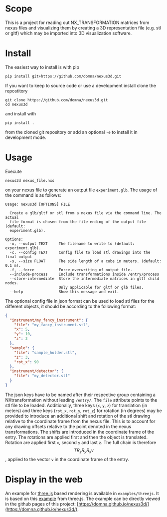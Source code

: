 # Scope

This is a project for reading out NX_TRANSFORMATION matrices from nexus files and
visualizing them by creating a 3D representation file (e.g. stl or gltf) which may be imported into 3D visualization software.

# Install

The easiest way to install is with pip

```
pip install git+https://github.com/domna/nexus3d.git
```

If you want to keep to source code or use a development install clone the repostitory

```
git clone https://github.com/domna/nexus3d.git
cd nexus3d
```

and install with

```
pip install .
```

from the cloned git repository or add an optional `-e` to install it in development mode.

# Usage

Execute

```
nexus3d nexus_file.nxs
```

on your nexus file to generate an output file `experiment.glb`.
The usage of the command is as follows:

```
Usage: nexus3d [OPTIONS] FILE

  Create a glb/gltf or stl from a nexus file via the command line. The actual
  file format is chosen from the file ending of the output file (default:
  experiment.glb).

Options:
  -o, --output TEXT     The filename to write to (default: experiment.glb).
  -c, --config TEXT     Config file to load stl drawings into the final output
  -s, --size FLOAT      The side length of a cube in meters. (default: 0.1 m).
  -f, --force           Force overwriting of output file.
  --include-process     Include transformations inside /entry/process
  --store-intermediate  Store the intermediate matrices in gltf child nodes.
                        Only applicable for gltf or glb files.
  --help                Show this message and exit.
```

The optional config file in json format can be used to load stl files for the different objects, it should be according to the following format:

```json
{
  "instrument/my_fancy_instrument": {
    "file": "my_fancy_instrument.stl",
    "x": 5,
    "y": 10,
    "z": 3
  },
  "sample": {
    "file": "sample_holder.stl",
    "z": 3,
    "rot_x": 90
  },
  "instrument/detector": {
    "file": "my_detector.stl"
  }
}
```

The json keys have to be named after their respective group containing a NXtransformation without leading `/entry/`.
The `file` attribute points to the stl file to be loaded.
Additionally, three keys (`x`, `y`, `z`) for translation (in meters) and three keys (`rot_x`, `rot_y`, `rot_z`) for rotation (in degrees) may be provided to introduce an additional shift and rotation of the stl drawing relative to
the coordinate frame from the nexus file. This is to account for any drawing offsets relative to the point denoted in the
nexus transformations. The shifts are introduced in the coordinate frame of the entry.
The rotations are applied first and then the object is translated.
Rotation are applied first `x`, second `y` and last `z`.
The full chain is therefore
$$T  R_z  R_y  R_x  v$$
, applied to the vector `v` in the coordinate frame of the entry.

# Display in the web

An example for [three.js](https://threejs.org) based rendering is available in `examples/threejs`. It is based on this [example](https://threejs.org/examples/?q=gltf#webgl_loader_gltf) from three.js. The example can be directly viewed in the github pages of this project: [https://domna.github.io/nexus3d/](https://domna.github.io/nexus3d/).
